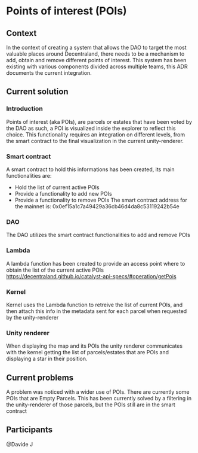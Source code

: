 # Points of interest (POIs)

## Context

In the context of creating a system that allows the DAO to target the most valuable places around Decentraland, there needs to be a mechanism to add, obtain and remove different points of interest.
This system has been existing with various components divided across multiple teams, this ADR documents the current integration.

## Current solution

### Introduction
Points of interest (aka POIs), are parcels or estates that have been voted by the DAO as such, a POI is visualized inside the explorer to reflect this choice.
This functionality requires an integration on different levels, from the smart contract to the final visualization in the current unity-renderer.

### Smart contract
A smart contract to hold this informations has been created, its main functionalities are:
* Hold the list of current active POIs
* Provide a functionality to add new POIs
* Provide a functionality to remove POIs
The smart contract address for the mainnet is: 0x0ef15a1c7a49429a36cb46d4da8c53119242b54e

### DAO
The DAO utilizes the smart contract functionalities to add and remove POIs

### Lambda
A lambda function has been created to provide an access point where to obtain the list of the current active POIs https://decentraland.github.io/catalyst-api-specs/#operation/getPois

### Kernel
Kernel uses the Lambda function to retreive the list of current POIs, and then attach this info in the metadata sent for each parcel when requested by the unity-renderer

### Unity renderer
When displaying the map and its POIs the unity renderer communicates with the kernel getting the list of parcels/estates that are POIs and displaying a star in their position.

## Current problems
A problem was noticed with a wider use of POIs. There are currently some POIs that are Empty Parcels. This has been currently solved by a filtering in the unity-renderer of those parcels, but the POIs still are in the smart contract

## Participants

@Davide J
